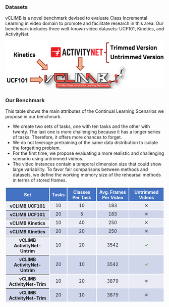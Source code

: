 ---
---
### Datasets

vCLIMB is a novel benchmark devised to evaluate Class Incremental Learning in video domain to promote and facilitate research in this area. Our benchmark includes three well-known video datasets: UCF101, Kinetics, and ActivityNet.

<div class="media media3">
 <img src="https://raw.githubusercontent.com/ojedaf/vCLIMB_website/main/assets/media/img_datasets.png"> 
</div>

### Our Benchmark

This table shows the main attributes of the Continual Learning Scenarios we propose in our benchmark.

<ul>
<li>We create two sets of tasks, one with ten tasks and the other with twenty. The last one is more challenging because it has a longer series of tasks. Therefore, it offers more chances to forget.
<li>We do not leverage pretraining of the same data distribution to isolate the forgetting problem. 
<li>For the first time, we propose evaluating a more realistic and challenging scenario using untrimmed videos.
<li>The video instances contain a temporal dimension size that could show large variability. To favor fair comparisons between methods and datasets, we define the working memory size of the rehearsal methods in terms of stored frames. 
</ul>

<table style="border-collapse: separate; text-align: center; vertical-align: middle; margin-left: auto;margin-right: auto;">
 <thead style="background-color: #4473c4;color: white;">
  <tr>
   <th>Set</th>
   <th>Tasks</th>
   <th>Classes Per Task</th>
   <th>Avg. Frames Per Video</th>
   <th>Untrimmed Videos</th>
  </tr>
 </thead>
 <tbody>
  <tr style="background-color: #e9ebf5">
   <th>vCLIMB UCF101</th>
   <td>10</td>
   <td>10</td>
   <td>183</td>
   <td>✕</td>
  </tr>
  <tr style="background-color: #cfd5ea">
   <th>vCLIMB UCF101</th>
   <td>20</td>
   <td>5</td>
   <td>183</td>
   <td>✕</td>
  </tr>
  <tr style="background-color: #e9ebf5">
   <th>vCLIMB Kinetics</th>
   <td>10</td>
   <td>40</td>
   <td>250</td>
   <td>✕</td>
  </tr>
  <tr style="background-color: #cfd5ea">
   <th>vCLIMB Kinetics</th>
   <td>20</td>
   <td>20</td>
   <td>250</td>
   <td>✕</td>
  </tr>
  <tr style="background-color: #e9ebf5">
   <th>vCLIMB ActivityNet-Untrim</th>
   <td>10</td>
   <td>20</td>
   <td>3542</td>
   <td style="color: green;">✓</td>
  </tr>
  <tr style="background-color: #cfd5ea">
   <th>vCLIMB ActivityNet-Untrim</th>
   <td>20</td>
   <td>10</td>
   <td>3542</td>
   <td style="color: green;">✓</td>
  </tr>
  <tr style="background-color: #e9ebf5">
   <th>vCLIMB ActivityNet-Trim</th>
   <td>10</td>
   <td>20</td>
   <td>3879</td>
   <td>✕</td>
  </tr>
  <tr style="background-color: #cfd5ea">
   <th>vCLIMB ActivityNet-Trim</th>
   <td>20</td>
   <td>10</td>
   <td>3879</td>
   <td>✕</td>
  </tr>
 </tbody>
</table>
